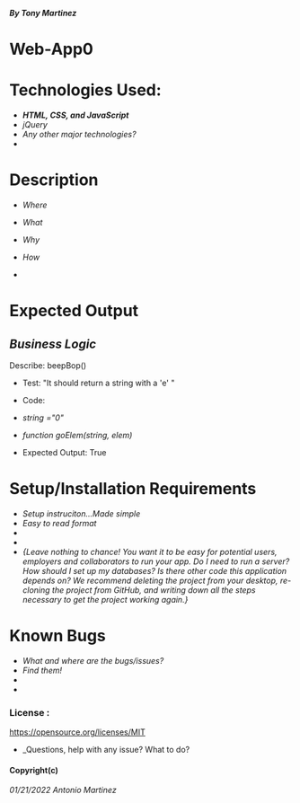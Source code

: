 ***By Tony Martinez***


# **Web-App0**

# Technologies Used:
 * ***HTML, CSS, and JavaScript***
 * _jQuery_
 * _Any other major technologies?_
 *

 # Description
 * _Where_
 * _What_
 * _Why_
 * _How_


 *



# Expected Output


## *Business Logic*

Describe: beepBop()

* Test: "It should return a string with a 'e' "
* Code: 
*  _string ="0"_
*  _function goElem(string, elem)_

* Expected Output: True 


 # Setup/Installation Requirements
* _Setup instruciton...Made simple_
* _Easy to read format_
*
* 
* _{Leave nothing to chance! You want it to be easy for potential users, employers and collaborators to run your app. Do I need to run a server? How should I set up my databases? Is there other code this application depends on? We recommend deleting the project from your desktop, re-cloning the project from GitHub, and writing down all the steps necessary to get the project working again.}_


 # Known Bugs
* _What and where are the bugs/issues?_
* _Find them!_
*
*

 ### License :
https://opensource.org/licenses/MIT 

* _Questions, help with any issue? What to do?


 #### Copyright(c)
*01/21/2022 Antonio Martinez*
 



